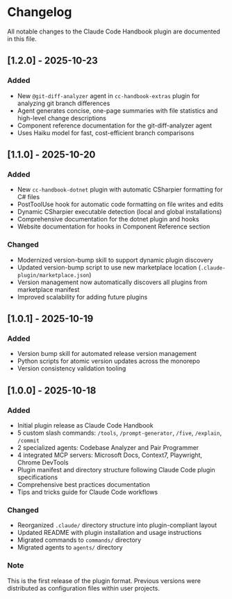 # Changelog

All notable changes to the Claude Code Handbook plugin are documented in this file.

## [1.2.0] - 2025-10-23

### Added
- New `@git-diff-analyzer` agent in `cc-handbook-extras` plugin for analyzing git branch differences
- Agent generates concise, one-page summaries with file statistics and high-level change descriptions
- Component reference documentation for the git-diff-analyzer agent
- Uses Haiku model for fast, cost-efficient branch comparisons

## [1.1.0] - 2025-10-20

### Added
- New `cc-handbook-dotnet` plugin with automatic CSharpier formatting for C# files
- PostToolUse hook for automatic code formatting on file writes and edits
- Dynamic CSharpier executable detection (local and global installations)
- Comprehensive documentation for the dotnet plugin and hooks
- Website documentation for hooks in Component Reference section

### Changed
- Modernized version-bump skill to support dynamic plugin discovery
- Updated version-bump script to use new marketplace location (`.claude-plugin/marketplace.json`)
- Version management now automatically discovers all plugins from marketplace manifest
- Improved scalability for adding future plugins

## [1.0.1] - 2025-10-19

### Added
- Version bump skill for automated release version management
- Python scripts for atomic version updates across the monorepo
- Version consistency validation tooling

## [1.0.0] - 2025-10-18

### Added
- Initial plugin release as Claude Code Handbook
- 5 custom slash commands: `/tools`, `/prompt-generator`, `/five`, `/explain`, `/commit`
- 2 specialized agents: Codebase Analyzer and Pair Programmer
- 4 integrated MCP servers: Microsoft Docs, Context7, Playwright, Chrome DevTools
- Plugin manifest and directory structure following Claude Code plugin specifications
- Comprehensive best practices documentation
- Tips and tricks guide for Claude Code workflows

### Changed
- Reorganized `.claude/` directory structure into plugin-compliant layout
- Updated README with plugin installation and usage instructions
- Migrated commands to `commands/` directory
- Migrated agents to `agents/` directory

### Note
This is the first release of the plugin format. Previous versions were distributed as configuration files within user projects.
